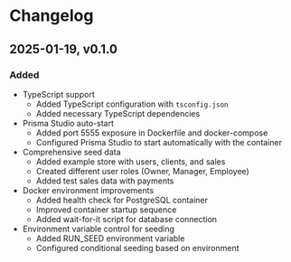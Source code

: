 # Changelog

## 2025-01-19, v0.1.0

### Added

- TypeScript support
  - Added TypeScript configuration with `tsconfig.json`
  - Added necessary TypeScript dependencies
- Prisma Studio auto-start
  - Added port 5555 exposure in Dockerfile and docker-compose
  - Configured Prisma Studio to start automatically with the container
- Comprehensive seed data
  - Added example store with users, clients, and sales
  - Created different user roles (Owner, Manager, Employee)
  - Added test sales data with payments
- Docker environment improvements
  - Added health check for PostgreSQL container
  - Improved container startup sequence
  - Added wait-for-it script for database connection
- Environment variable control for seeding
  - Added RUN_SEED environment variable
  - Configured conditional seeding based on environment

